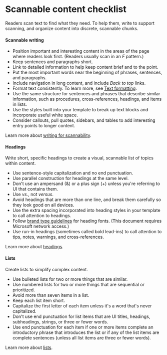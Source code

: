 # Scannable content checklist

Readers
scan text to find what they need. To help them, write to support
scanning, and organize content into discrete, scannable chunks. 

#### Scannable writing

  - Position important
    and interesting content in the areas of the page where readers
    look first. (Readers usually scan in an *F* pattern.)
  - Keep sentences and paragraphs short.
  - Link to detailed information to help keep content brief and to the point.
  - Put the most important words near the beginning of phrases, sentences, and paragraphs.
  - Include navigation in long content, and include *Back to top* links.
  - Format text consistently. To learn more, see [Text formatting](/style-guide/text-formatting/). 
  - Use
    the same structure for sentences and phrases that describe similar
    information, such as procedures, cross-references, headings, and items
    in lists.
  - Use the styles built into your template to break up text blocks and incorporate useful white space.
  - Consider callouts, pull quotes, sidebars, and tables to add interesting entry points to longer content.

 Learn more about [writing for scannability](/style-guide/scannable-content/).

#### Headings

Write short, specific headings to create a visual, scannable list of topics within content.

  - Use sentence-style capitalization and no end punctuation.
  - Use parallel construction for headings at the same level. 
  - Don't use an ampersand (&) or a plus sign (+) unless you're referring to UI that contains them.
  - Use *vs.*, not *versus*.
  - Avoid headings that are more than one line, and break them carefully so they look good on all devices.
  - Use the extra spacing incorporated into heading styles in your template to call attention to headings.
  - Follow [](https://microsoft.sharepoint.com/teams/BrandCentral/Guidelines/Microsoft_type_guidelines.pdf)[brand type guidelines](https://microsoft.sharepoint.com/teams/BrandCentral/Pages/The-Microsoft-brand-Core-elements-Type.aspx) for heading fonts. (This document requires Microsoft network access.)
  - Use run-in headings (sometimes called bold lead-ins) to call attention to tips, notes, warnings, and cross-references.

 Learn more about [headings](/style-guide/scannable-content/headings).

#### Lists

Create lists to simplify complex content. 

  - Use bulleted lists for two or more things that are similar.
  - Use numbered lists for two or more things that are sequential or prioritized.
  - Avoid more than seven items in a list.
  - Keep each list item short.
  - Capitalize the first letter of each item unless it's a word that's never capitalized.
  - Don't use end punctuation for list items that are UI titles, headings, subheadings, strings, or three or fewer words.
  - Use
    end punctuation for each item if one or more items complete an
    introductory phrase that introduces the list or if any of the list
    items are complete sentences (unless all list items are three or fewer
    words).

 Learn more about [lists](/style-guide/scannable-content/lists).
